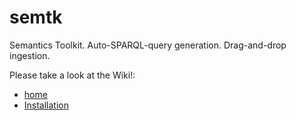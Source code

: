 
# semtk
Semantics Toolkit.   Auto-SPARQL-query generation.  Drag-and-drop ingestion.

Please take a look at the Wiki!:
* [home](https://github.com/ge-semtk/semtk/wiki/Home)
* [Installation](https://github.com/ge-semtk/semtk/wiki/Docs:Installing)

